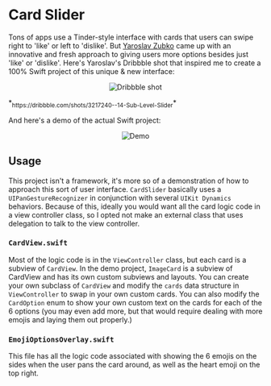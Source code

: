 # Card Slider
Tons of apps use a Tinder-style interface with cards that users can swipe right to 'like' or left to 'dislike'. But [Yaroslav Zubko](https://dribbble.com/Yar_Z) came up with an innovative and fresh approach to giving users more options besides just 'like' or 'dislike'.
Here's Yaroslav's Dribbble shot that inspired me to create a 100% Swift project of this unique & new interface:
<p align="center">
    <img src="https://d13yacurqjgara.cloudfront.net/users/467044/screenshots/3217240/tbp.gif" alt="Dribbble shot" />
</p>
*<sub>https://dribbble.com/shots/3217240--14-Sub-Level-Slider</sub>*

And here's a demo of the actual Swift project:
<p align="center">
    <img src="https://cloud.githubusercontent.com/assets/7799382/23379940/ba3b91fa-fced-11e6-9639-ff50538a99d9.gif" alt="Demo" />
</p>

## Usage

This project isn't a framework, it's more so of a demonstration of how to approach this sort of user interface.
`CardSlider` basically uses a `UIPanGestureRecognizer` in conjunction with several `UIKit Dynamics` behaviors. Because of this, ideally you would want all the card logic code in a view controller class, so I opted not make an external class that uses delegation to talk to the view controller.

### `CardView.swift`
Most of the logic code is in the `ViewController` class, but each card is a subview of `CardView`. In the demo project, `ImageCard` is a subview of CardView and has its own custom subviews and layouts. 
You can create your own subclass of `CardView` and modify the `cards` data structure in `ViewController` to swap in your own custom cards.
You can also modify the `CardOption` enum to show your own custom text on the cards for each of the 6 options (you may even add more, but that would require dealing with more emojis and laying them out properly.)

### `EmojiOptionsOverlay.swift`
This file has all the logic code associated with showing the 6 emojis on the sides when the user pans the card around, as well as the heart emoji on the top right.

